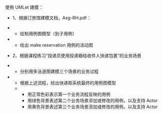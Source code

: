 使用 UMLet 建模：

- 1、根据订旅馆建模文档，Asg-RH.pdf：
- - 绘制用例图模型（到子用例）



- - 给出 make reservation 用例的活动图



- 2、根据课程练习“投递员使用投递箱给收件人快递包裹”的业务场景
- - 分别用多泳道图建模三个场景的业务过程







- - 根据上述流程，给出快递柜系统最终的用例图模型
  - - 用正常色彩表示第一个业务流程反映的用例
    - 用绿色背景表述第二个业务场景添加或修改的用例，以及支持 Actor
    - 用黄色背景表述第三个业务场景添加或修改的用例，以及支持 Actor


